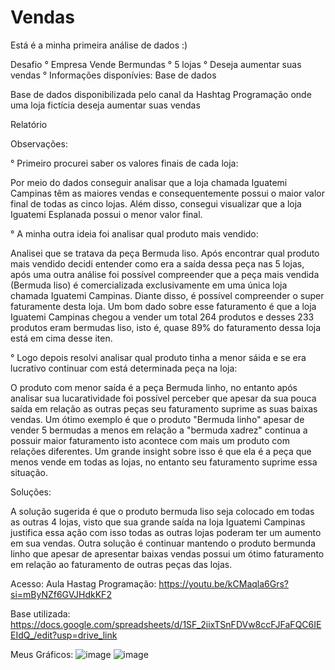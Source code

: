 # Vendas

Está é a minha primeira análise de dados :) 

Desafio 
° Empresa Vende Bermundas 
° 5 lojas
° Deseja aumentar suas vendas
° Informações disponívies: Base de dados 

Base de dados disponibilizada pelo canal da Hashtag Programação onde uma loja fictícia deseja aumentar suas vendas

Relatório 

Observações: 

° Primeiro procurei saber os valores finais de cada loja:

Por meio do dados conseguir analisar que a loja chamada Iguatemi Campinas têm as maiores vendas e consequentemente possui o maior valor final de todas as cinco lojas. Além disso, consegui visualizar que a loja Iguatemi Esplanada possui o menor valor final.

° A minha outra ideia foi analisar qual produto mais vendido:

Analisei que se tratava da peça Bermuda liso. Após encontrar qual produto mais vendido decidi entender como era a saída dessa peça nas 5 lojas, após uma outra análise foi possível compreender que a peça mais vendida (Bermuda liso) é comercializada exclusivamente em uma única loja chamada Iguatemi Campinas. Diante disso, é possível compreender o super faturamente desta loja. Um bom dado sobre esse faturamento é que a loja Iguatemi Campinas chegou a vender um total 264 produtos e desses 233 produtos eram bermudas liso, isto é, quase 89% do faturamento dessa loja está em cima desse iten.

° Logo depois resolvi analisar qual produto tinha a menor sáida e se era lucrativo continuar com está determinada peça na loja:
 
O produto com menor saída é a peça Bermuda linho, no entanto após analisar sua lucaratividade foi possível perceber que apesar da sua pouca saída em relação as outras peças seu faturamento suprime as suas baixas vendas. Um ótimo exemplo é que o produto "Bermuda linho" apesar de vender 5 bermudas a menos em relação a "bermuda xadrez" continua a possuir maior faturamento isto acontece com mais um produto com relações diferentes. Um grande insight sobre isso é que ela é a peça que menos vende em todas as lojas, no entanto seu faturamento suprime essa situação.

Soluções:

A solução sugerida é que o produto bermuda liso seja colocado em todas as outras 4 lojas, visto que sua grande saída na loja Iguatemi Campinas justifica essa ação com isso todas as outras lojas poderam ter um aumento em sua vendas. Outra solução é continuar mantendo o produto bermunda linho que apesar de apresentar baixas vendas possui um ótimo faturamento em relação ao faturamento de outras peças das lojas. 

Acesso:
Aula Hastag Programação:
https://youtu.be/kCMaqla6Grs?si=mByNZf6GVJHdkKF2

Base utilizada:
https://docs.google.com/spreadsheets/d/1SF_2iixTSnFDVw8ccFJFaFQC6IEEIdQ_/edit?usp=drive_link

Meus Gráficos:
![image](https://github.com/Elayne-Bandeira/vendas/assets/148989698/dd8b5e4d-4ca3-4bde-b9cc-b71db56c9ce9)
![image](https://github.com/Elayne-Bandeira/vendas/assets/148989698/18abf70e-c84d-47fd-8722-feadbead3e03)
